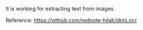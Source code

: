 It is working for extracting text from images.

Reference: https://github.com/rednote-hilab/dots.ocr

